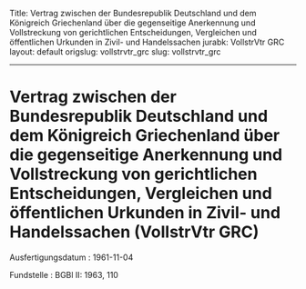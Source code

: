 Title: Vertrag zwischen der Bundesrepublik Deutschland und dem Königreich Griechenland
  über die gegenseitige Anerkennung und Vollstreckung von gerichtlichen Entscheidungen,
  Vergleichen und öffentlichen Urkunden in Zivil- und Handelssachen
jurabk: VollstrVtr GRC
layout: default
origslug: vollstrvtr_grc
slug: vollstrvtr_grc

---

# Vertrag zwischen der Bundesrepublik Deutschland und dem Königreich Griechenland über die gegenseitige Anerkennung und Vollstreckung von gerichtlichen Entscheidungen, Vergleichen und öffentlichen Urkunden in Zivil- und Handelssachen (VollstrVtr GRC)

Ausfertigungsdatum
:   1961-11-04

Fundstelle
:   BGBl II: 1963, 110

